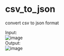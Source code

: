 # csv_to_json
convert csv to json format


Input:<br>
![image](https://user-images.githubusercontent.com/9529082/84279549-c68d3680-ab53-11ea-8f24-388c27c23199.png)
<br>
Output:<br>
![image](https://user-images.githubusercontent.com/9529082/84280230-a3af5200-ab54-11ea-95c2-b71d50ed1008.png)
